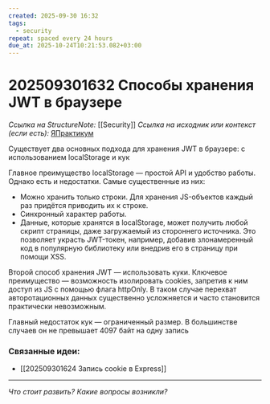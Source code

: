 ```yaml
---
created: 2025-09-30 16:32
tags:
  - security
repeat: spaced every 24 hours
due_at: 2025-10-24T10:21:53.082+03:00
---
```

# 202509301632 Способы хранения JWT в браузере

*Ссылка на StructureNote:* [[Security]]
*Ссылка на исходник или контекст (если есть):* [ЯПрактикум](https://practicum.yandex.ru/learn/backend-nodejs/courses/16b47298-e20d-4fde-9619-1ab305039a00/sprints/564238/topics/511a777e-323b-4964-9150-d06eaeb48080/lessons/3d8e13d7-2dcf-49d1-aac9-2931ec400478/)

Существует два основных подхода для хранения JWT в браузере: c использованием localStorage и кук

Главное преимущество localStorage — простой API и удобство работы. Однако есть и недостатки. Самые существенные из них:

- Можно хранить только строки. Для хранения JS-объектов каждый раз придётся приводить их к строке.
- Синхронный характер работы.
- Данные, которые хранятся в localStorage, может получить любой скрипт страницы, даже загружаемый из стороннего источника. Это позволяет украсть JWT-токен, например, добавив злонамеренный код в популярную библиотеку или внедрив его в страницу при помощи XSS.

Второй способ хранения JWT — использовать куки. Ключевое преимущество — возможность изолировать cookies, запретив к ним доступ из JS с помощью флага httpOnly. В таком случае перехват авторотационных данных существенно усложняется и часто становится практически невозможным.

Главный недостаток кук — ограниченный размер. В большинстве случаев он не превышает 4097 байт на одну запись

### Связанные идеи:

* [[202509301624 Запись cookie в Express]]

---

*Что стоит развить? Какие вопросы возникли?*
